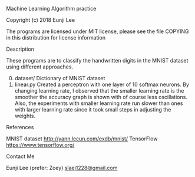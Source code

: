 Machine Learning Algorithm practice

Copyright (c) 2018 Eunji Lee

The programs are licensed under MIT license, please see the file COPYING in this distribution for license information

Description

These programs are to classify the handwritten digits in the MNIST dataset using different approaches.

0. dataset/  Dictionary of MNIST dataset
1. linear.py Created a perceptron with one layer of 10 softmax neurons. 
             By changing learning rate, I observed that the smaller learning rate is the smoother the accuracy graph is shown with of course less oscillations. Also, the experiments with smaller learning rate run slower than ones with larger learning rate since it took small steps in adjusting the weights. 

References

MNIST dataset http://yann.lecun.com/exdb/mnist/
TensorFlow https://www.tensorflow.org/

Contact Me

Eunji Lee (prefer: Zoey) slaej1228@gmail.com
